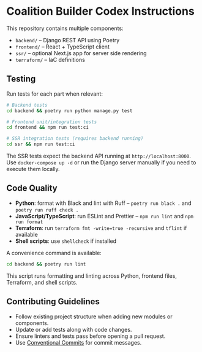 # Coalition Builder Codex Instructions

This repository contains multiple components:

- `backend/` – Django REST API using Poetry
- `frontend/` – React + TypeScript client
- `ssr/` – optional Next.js app for server side rendering
- `terraform/` – IaC definitions

## Testing

Run tests for each part when relevant:

```bash
# Backend tests
cd backend && poetry run python manage.py test

# Frontend unit/integration tests
cd frontend && npm run test:ci

# SSR integration tests (requires backend running)
cd ssr && npm run test:ci
```

The SSR tests expect the backend API running at `http://localhost:8000`. Use `docker-compose up -d` or run the Django server manually if you need to execute them locally.

## Code Quality

- **Python**: format with Black and lint with Ruff – `poetry run black .` and `poetry run ruff check .`
- **JavaScript/TypeScript**: run ESLint and Prettier – `npm run lint` and `npm run format`
- **Terraform**: run `terraform fmt -write=true -recursive` and `tflint` if available
- **Shell scripts**: use `shellcheck` if installed

A convenience command is available:

```bash
cd backend && poetry run lint
```

This script runs formatting and linting across Python, frontend files, Terraform, and shell scripts.

## Contributing Guidelines

- Follow existing project structure when adding new modules or components.
- Update or add tests along with code changes.
- Ensure linters and tests pass before opening a pull request.
- Use [Conventional Commits](https://www.conventionalcommits.org/) for commit messages.
